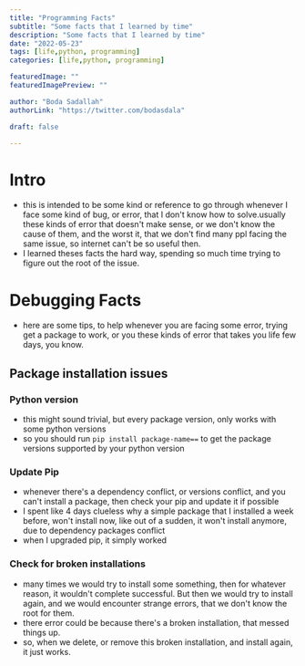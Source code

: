 ```yaml
--- 
title: "Programming Facts"
subtitle: "Some facts that I learned by time"
description: "Some facts that I learned by time"
date: "2022-05-23"
tags: [life,python, programming]
categories: [life,python, programming]

featuredImage: ""
featuredImagePreview: ""

author: "Boda Sadallah"
authorLink: "https://twitter.com/bodasdala"

draft: false

---
```



# Intro
* this is intended to be some kind or reference to go through whenever I face some kind of bug, or error, that I don't know how to solve.usually these kinds of error that doesn't make sense, or we don't know the cause of them, and the worst it, that we don't find many ppl facing the same issue, so internet can't be so useful then. 
* I learned theses facts the hard way, spending so much time trying to figure out the root of the issue.



# Debugging Facts
* here are some tips, to help whenever you are facing some error, trying get a package to work, or you these kinds of error that takes you life few days, you know. 

## Package installation issues

### Python version
* this might sound trivial, but every package version, only works with some python versions
* so you should run `pip install package-name==` to get the package versions supported by your python version

### Update Pip
* whenever there's a dependency conflict, or versions conflict, and you can't install a package, then check your pip and update it if possible
* I spent like 4 days clueless why a simple package that I installed a week before, won't install now, like out of a sudden, it won't install anymore, due to dependency packages conflict
* when I upgraded pip, it simply worked 

### Check for broken installations
* many times we would try to install some something, then for whatever reason, it wouldn't complete successful. But then we would try to install again, and we would encounter strange errors, that we don't know the root for them.
* there error could be because there's a broken installation, that messed things up. 
* so, when we delete, or remove this broken installation, and install again, it just works.


